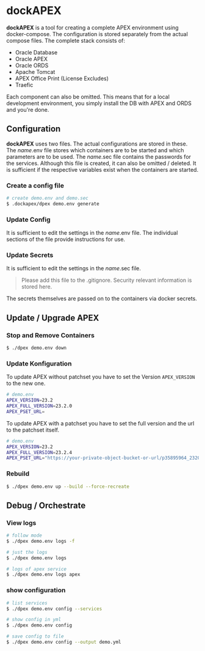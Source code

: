 # dockAPEX

**dockAPEX** is a tool for creating a complete APEX environment using docker-compose. The configuration is stored separately from the actual compose files. The complete stack consists of:
- Oracle Database
- Oracle APEX
- Oracle ORDS
- Apache Tomcat
- APEX Office Print (License Excludes)
- Traefic

Each component can also be omitted. This means that for a local development environment, you simply install the DB with APEX and ORDS and you're done.


## Configuration

**dockAPEX** uses two files. The actual configurations are stored in these. The *name*.env file stores which containers are to be started and which parameters are to be used. The *name*.sec file contains the passwords for the services. Although this file is created, it can also be omitted / deleted. It is sufficient if the respective variables exist when the containers are started.

### Create a config file

```bash
# create demo.env and demo.sec
$ .dockapex/dpex demo.env generate
```

### Update Config

It is sufficient to edit the settings in the *name*.env file. The individual sections of the file provide instructions for use.

### Update Secrets

It is sufficient to edit the settings in the *name*.sec file.

> Please add this file to the .gitignore. Security relevant information is stored here.

The secrets themselves are passed on to the containers via docker secrets.

## Update / Upgrade APEX

### Stop and Remove Containers

```bash
$ ./dpex demo.env down
```

### Update Konfiguration

To update APEX without patchset you have to set the Version `APEX_VERSION` to the new one.

```bash
# demo.env
APEX_VERSION=23.2
APEX_FULL_VERSION=23.2.0
APEX_PSET_URL=
```

To update APEX with a patchset you have to set the full version and the url to the patchset itself.

```bash
# demo.env
APEX_VERSION=23.2
APEX_FULL_VERSION=23.2.4
APEX_PSET_URL="https://your-private-object-bucket-or-url/p35895964_2320_Generic.zip"
```


### Rebuild

```bash
$ ./dpex demo.env up --build --force-recreate
```


## Debug / Orchestrate

### View logs

```bash
# follow mode
$ ./dpex demo.env logs -f

# just the logs
$ ./dpex demo.env logs

# logs of apex service
$ ./dpex demo.env logs apex
```

### show configuration
```bash
# list services
$ ./dpex demo.env config --services

# show config in yml
$ ./dpex demo.env config

# save config to file
$ ./dpex demo.env config --output demo.yml
```